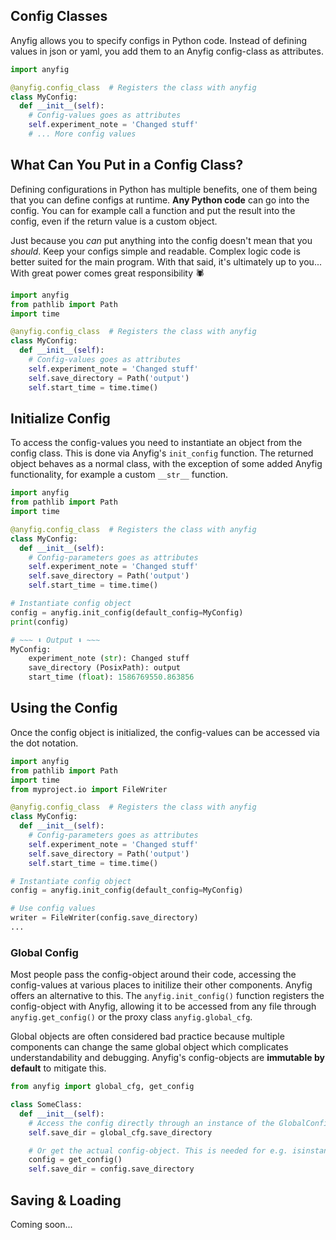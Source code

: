 ## Config Classes

Anyfig allows you to specify configs in Python code. Instead of defining values in json or yaml, you add them to an Anyfig config-class as attributes. 

```python
import anyfig

@anyfig.config_class  # Registers the class with anyfig
class MyConfig:
  def __init__(self):
    # Config-values goes as attributes
    self.experiment_note = 'Changed stuff'
    # ... More config values
```

## What Can You Put in a Config Class?

Defining configurations in Python has multiple benefits, one of them being that you can define configs at runtime. **Any Python code** can go into the config. You can for example call a function and put the result into the config, even if the return value is a custom object.

Just because you *can* put anything into the config doesn't mean that you *should*. Keep your configs simple and readable. Complex logic code is better suited for the main program. With that said, it's ultimately up to you... With great power comes great responsibility 🕷️


```python
import anyfig
from pathlib import Path
import time

@anyfig.config_class  # Registers the class with anyfig
class MyConfig:
  def __init__(self):
    # Config-values goes as attributes
    self.experiment_note = 'Changed stuff'
    self.save_directory = Path('output')
    self.start_time = time.time()
```

## Initialize Config

To access the config-values you need to instantiate an object from the config class. This is done via Anyfig's `init_config` function. The returned object behaves as a normal class, with the exception of some added Anyfig functionality, for example a custom `__str__` function.

<!-- contains the config-values specified in the config-class along with anything else you put into along with some extra Anyfig functionality, for example a custom print function. -->


```python
import anyfig
from pathlib import Path
import time

@anyfig.config_class  # Registers the class with anyfig
class MyConfig:
  def __init__(self):
    # Config-parameters goes as attributes
    self.experiment_note = 'Changed stuff'
    self.save_directory = Path('output')
    self.start_time = time.time()

# Instantiate config object
config = anyfig.init_config(default_config=MyConfig)
print(config)

# ~~~ ⬇ Output ⬇ ~~~
MyConfig:
    experiment_note (str): Changed stuff
    save_directory (PosixPath): output
    start_time (float): 1586769550.863856
```

## Using the Config
Once the config object is initialized, the config-values can be accessed via the dot notation. 

```python
import anyfig
from pathlib import Path
import time
from myproject.io import FileWriter

@anyfig.config_class  # Registers the class with anyfig
class MyConfig:
  def __init__(self):
    # Config-parameters goes as attributes
    self.experiment_note = 'Changed stuff'
    self.save_directory = Path('output')
    self.start_time = time.time()

# Instantiate config object
config = anyfig.init_config(default_config=MyConfig)

# Use config values
writer = FileWriter(config.save_directory)
...
```


### Global Config
Most people pass the config-object around their code, accessing the config-values at various places to initilize their other components. Anyfig offers an alternative to this. The `anyfig.init_config()` function registers the config-object with Anyfig, allowing it to be accessed from any file through `anyfig.get_config()` or the proxy class `anyfig.global_cfg`.

Global objects are often considered bad practice because multiple components can change the same global object which complicates understandability and debugging. Anyfig's config-objects are **immutable by default** to mitigate this.

```python title="my_project/another_file.py"
from anyfig import global_cfg, get_config

class SomeClass:
  def __init__(self):
    # Access the config directly through an instance of the GlobalConfig helper class
    self.save_dir = global_cfg.save_directory

    # Or get the actual config-object. This is needed for e.g. isinstance(...) checks
    config = get_config()
    self.save_dir = config.save_directory
```

## Saving & Loading
Coming soon...
